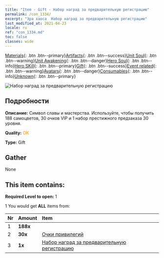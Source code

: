 ```yaml
---
title: "Item - Gift - Набор наград за предварительную регистрацию"
permalink: /con_1334/
excerpt: "Эра хаоса  Набор наград за предварительную регистрацию"
last_modified_at: 2021-04-23
locale: ru
ref: "con_1334.md"
toc: false
classes: wide
---
```

 [Materials](/ItemsRU/){: .btn .btn--primary}[Artifacts](/ItemsRU/Artifacts/){: .btn .btn--success}[Unit Soul](/ItemsRU/UnitSoul/){: .btn .btn--warning}[Unit Awakening](/ItemsRU/UnitAwakening/){: .btn .btn--danger}[Hero Soul](/ItemsRU/HeroSoul/){: .btn .btn--info}[Hero SKill](/ItemsRU/HeroSkill/){: .btn .btn--primary}[Gift](/ItemsRU/Gift/){: .btn .btn--success}[Event related](/ItemsRU/Events/){: .btn .btn--warning}[Avatars](/ItemsRU/Avatars/){: .btn .btn--danger}[Consumables](/ItemsRU/Consumables/){: .btn .btn--info}[Unknown](/ItemsRU/Unknown/){: .btn .btn--primary}

 ![Набор наград за предварительную регистрацию](/images/t/i_906011.png)

## Подробности
 **Описание:** Символ славы и мастерства. Используйте, чтобы получить 188 самоцветов, 30 очков VIP и 1 набор престижного предзаказа 30 уровня.

 **Quality:** <span style="color: #FF8C00">OK</span>

 **Type:** Gift

## Gather

  None

## This item contains:

 **Required Level to open:** 1

 1 You would get **ALL** items  from:

  | Nr | Amount |     Item    |
  |:---|:-------|:------------|
  | 1 |  **188x** | <i class="fas fa-gem"/> |  | 
  | 2 |  **30x** | [Очки привилегий](/ItemsRU/con_820/) |  | 
  | 3 |  **1x** | [Набор наград за предварительную регистрацию](/ItemsRU/con_1336/) |  | 
